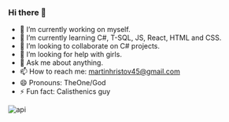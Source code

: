 ### Hi there 👋

- 🔭 I’m currently working on myself.
- 🌱 I’m currently learning  C#, T-SQL, JS, React, HTML and CSS.
- 👯 I’m looking to collaborate on C# projects.
- 🤔 I’m looking for help with girls.
- 💬 Ask me about anything.
- 📫 How to reach me: martinhristov45@gmail.com
- 😄 Pronouns: TheOne/God
- ⚡ Fun fact: Calisthenics guy

![api](https://user-images.githubusercontent.com/81310884/180787323-a80d3436-a0f6-4f70-9059-1639e7e18ab9.svg)
